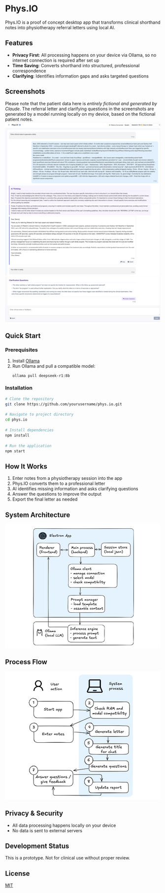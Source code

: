 # Phys.IO

Phys.IO is a proof of concept desktop app that transforms clinical shorthand notes into physiotherapy referral letters using local AI.

## Features

- **Privacy First**: All processing happens on your device via Ollama, so no internet connection is required after set up
- **Time Saving**: Converts shorthand into structured, professional correspondence
- **Clarifying**: Identifies information gaps and asks targeted questions
  
## Screenshots

Please note that the patient data here is *entirely fictional and generated by Claude*. The referral letter and clarifying questions in the screenshots are generated by a model running locally on my device, based on the fictional patient notes. 
![Phys.IO Screenshot 1/3](./docs/sc1.png)
![Phys.IO Screenshot 2/3](./docs/sc2.png)
![Phys.IO Screenshot 3/3](./docs/sc3.png)

## Quick Start

### Prerequisites

1. Install [Ollama](https://ollama.ai/download)
2. Run Ollama and pull a compatible model:
   ```
   ollama pull deepseek-r1:8b
   ```

### Installation

```bash
# Clone the repository
git clone https://github.com/yourusername/phys.io.git

# Navigate to project directory
cd phys.io

# Install dependencies
npm install

# Run the application
npm start
```

## How It Works

1. Enter notes from a physiotherapy session into the app
2. Phys.IO converts them to a professional letter
3. AI identifies missing information and asks clarifying questions
4. Answer the questions to improve the output
5. Export the final letter as needed

## System Architecture

![Phys.IO System Architecture](./docs/system-architecture.png)

## Process Flow

![Phys.IO Process Flow](./docs/process-flow.png)

## Privacy & Security

- All data processing happens locally on your device
- No data is sent to external servers

## Development Status

This is a prototype. Not for clinical use without proper review.

## License

[MIT](./LICENSE)